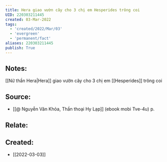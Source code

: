 ```yaml
---
title: Hera giao vườn cây cho 3 chị em Hesperides trông coi
UID: 220303211445
created: 03-Mar-2022
tags:
  - 'created/2022/Mar/03'
  - 'evergreen'
  - 'permanent/fact'
aliases: 220303211445
publish: True
---
```

## Notes:
[[Nữ thần Hera|Hera]] giao vườn cây cho 3 chị em [[Hesperides]] trông coi

## Source:
- [[@ Nguyễn Văn Khỏa, Thần thoại Hy Lạp]] (ebook mobi Tve-4u) p.

## Relate:
## Created:
- [[2022-03-03]]
